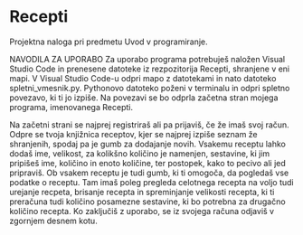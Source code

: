 # Recepti
Projektna naloga pri predmetu Uvod v programiranje.

NAVODILA ZA UPORABO
Za uporabo programa potrebuješ naložen Visual Studio Code in prenesene datoteke iz rezpozitorija Recepti, shranjene v eni mapi. V Visual Studio Code-u odpri mapo z datotekami in nato datoteko spletni_vmesnik.py. Pythonovo datoteko poženi v terminalu in odpri spletno povezavo, ki ti jo izpiše. Na povezavi se bo odprla začetna stran mojega programa, imenovanega Recepti.

Na začetni strani se najprej registriraš ali pa prijaviš, če že imaš svoj račun. Odpre se tvoja knjižnica receptov, kjer se najprej izpiše seznam že shranjenih, spodaj pa je gumb za dodajanje novih. Vsakemu receptu lahko dodaš ime, velikost, za kolikšno količino je namenjen, sestavine, ki jim pripišeš ime, količino in enoto količine, ter postopek, kako to pecivo ali jed pripraviš.
Ob vsakem receptu je tudi gumb, ki ti omogoča, da pogledaš vse podatke o receptu. Tam imaš poleg pregleda celotnega recepta na voljo tudi urejanje recpeta, brisanje recepta in spreminjanje velikosti recepta, ki ti preračuna tudi količino posamezne sestavine, ki bo potrebna za drugačno količino recepta.
Ko zaključiš z uporabo, se iz svojega računa odjaviš v zgornjem desnem kotu.
